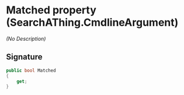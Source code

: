 # Matched property (SearchAThing.CmdlineArgument)
_(No Description)_

## Signature
```csharp
public bool Matched
{
    get;
}
```
